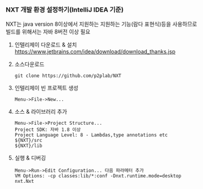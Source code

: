 
### NXT 개발 환경 설정하기(IntelliJ IDEA 기준)


NXT는 java version 8이상에서 지원하는 지원하는 기능(람다 표현식)등을 사용하므로 빌드를 위해서는 자바 8버전 이상 필요


1. 인텔리제이 다운로드 & 설치
https://www.jetbrains.com/idea/download/download_thanks.jsp


2. 소스다운로드

	```
	git clone https://github.com/p2plab/NXT

	```

3. 인텔리제이 빈 프로젝트 생성

	```
	Menu->File->New...
	```
4. 소스 & 라이브러리 추가
	
	```
	Menu->File->Project Structure...
	Project SDK: 자바 1.8 이상
	Project Language Level: 8 - Lambdas,type annotations etc
	${NXT}/src
	${NXT}/lib
	```
5. 실행 & 디버깅 
	```
	Menu->Run->Edit Configuration... 다음 파라메터 추가
	VM Options: -cp classes:lib/*:conf -Dnxt.runtime.mode=desktop nxt.Nxt
	```







